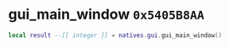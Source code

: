 # gui_main_window `0x5405B8AA`

```lua
local result --[[ integer ]] = natives.gui.gui_main_window()
```